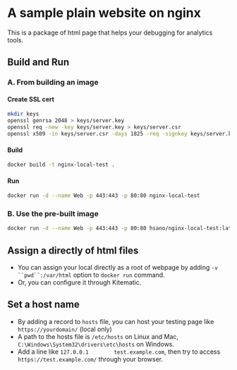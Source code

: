 # A sample plain website on nginx

This is a package of html page that helps your debugging for analytics tools.

## Build and Run

### A. From building an image

#### Create SSL cert
```sh
mkdir keys
openssl genrsa 2048 > keys/server.key
openssl req -new -key keys/server.key > keys/server.csr
openssl x509 -in keys/server.csr -days 1825 -req -signkey keys/server.key > keys/server.crt
```

#### Build
```sh
docker build -t nginx-local-test .
```

#### Run

```sh
docker run -d --name Web -p 443:443 -p 80:80 nginx-local-test
```

### B. Use the pre-built image

```sh
docker run -d --name Web -p 443:443 -p 80:80 hsano/nginx-local-test:latest
```

## Assign a directly of html files

- You can assign your local directly as a root of webpage by adding `-v ``pwd``:/var/html` option to `docker run` command.
- Or, you can configure it through Kitematic.

## Set a host name

- By adding a record to `hosts` file, you can host your testing page like `https://yourdomain/` (local only)
- A path to the hosts file is `/etc/hosts` on Linux and Mac, `C:\Windows\System32\drivers\etc\hosts` on Windows.
- Add a line like `127.0.0.1        test.example.com`, then try to access `https://test.example.com/` through your browser.
